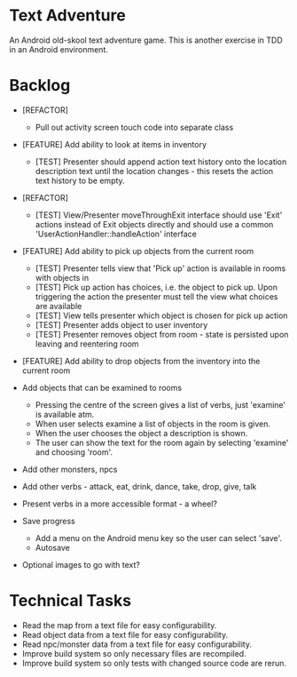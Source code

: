 Text Adventure
==============

An Android old-skool text adventure game. This is another exercise in TDD in an Android environment.

Backlog
=======

- [REFACTOR]
  - Pull out activity screen touch code into separate class
- [FEATURE] Add ability to look at items in inventory
  - [TEST] Presenter should append action text history onto the location description text until the location changes - this resets the action text history to be empty.
- [REFACTOR]
  - [TEST] View/Presenter moveThroughExit interface should use 'Exit' actions instead of Exit objects directly and should use a common 'UserActionHandler::handleAction' interface
- [FEATURE] Add ability to pick up objects from the current room
  - [TEST] Presenter tells view that 'Pick up' action is available in rooms with objects in
  - [TEST] Pick up action has choices, i.e. the object to pick up. Upon triggering the action the presenter must tell the view what choices are available
  - [TEST] View tells presenter which object is chosen for pick up action
  - [TEST] Presenter adds object to user inventory
  - [TEST] Presenter removes object from room - state is persisted upon leaving and reentering room
- [FEATURE] Add ability to drop objects from the inventory into the current room


- Add objects that can be examined to rooms
  - Pressing the centre of the screen gives a list of verbs, just 'examine' is available atm.
  - When user selects examine a list of objects in the room is given.
  - When the user chooses the object a description is shown.
  - The user can show the text for the room again by selecting 'examine' and choosing 'room'.

- Add other monsters, npcs

- Add other verbs - attack, eat, drink, dance, take, drop, give, talk

- Present verbs in a more accessible format - a wheel?

- Save progress
  - Add a menu on the Android menu key so the user can select 'save'.
  - Autosave

- Optional images to go with text?

Technical Tasks
===============

- Read the map from a text file for easy configurability.
- Read object data from a text file for easy configurability.
- Read npc/monster data from a text file for easy configurability.
- Improve build system so only necessary files are recompiled.
- Improve build system so only tests with changed source code are rerun.


